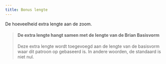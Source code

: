 ```yaml
---
title: Bonus lengte
---
```


De hoeveelheid extra lengte aan de zoom.

> #### De extra lengte hangt samen met de lengte van de Brian Basisvorm
> 
> Deze extra lengte wordt toegevoegd aan de lengte van de basisvorm waar dit patroon op gebaseerd is. In andere woorden, de standaard is niet nul.